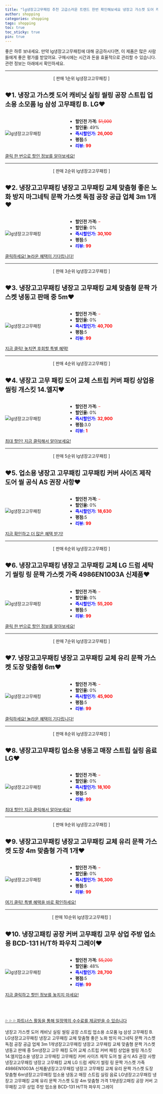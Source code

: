 ```yaml
---
title: "lg냉장고고무패킹 추천 고급스러운 트렌드 한번 확인해보세요 냉장고 가스켓 도어 캐비닛 실링"
author: shopping
categories: shopping
tags: shopping
toc: true
toc_sticky: true
pin: true
---
```

좋은 하루 보내세요. 만약 lg냉장고고무패킹에 대해 궁금하시다면,  이 제품은 많은 사람들에게 좋은 평가를 받았어요. 구매시에는 시간과 돈을 효율적으로 관리할 수 있습니다. 관련 정보는 아래에서 확인하세요.

---
<p class="toplist" style="margin: 0 auto; display: block; width: fit-content;">[ 판매 1순위 lg냉장고고무패킹 ]</p>

<h2><strong>❤️1. 냉장고 가스켓 도어 캐비닛 실링 씰링 공장 스트립 업소용 소모품 lg 삼성 고무패킹 B. LG❤️</strong></h2>

<div style="display: flex; align-items: center;">
    <div style="flex: 0.4;">
        <img src="https://thumbnail7.coupangcdn.com/thumbnails/remote/230x230ex/image/vendor_inventory/65f2/699ef068431e4615bb4543277398959eee808cdb7d237af9c117fb7b105e.jpg" alt="lg냉장고고무패킹" style="max-width: 100%;">
    </div>
    <div style="flex: 0.6; margin-left: 10px;">
        <ul>
            <li><strong>할인전 가격:</strong> <del style="color: red;">51,000</del></li>
            <li><strong>할인율:</strong> 49%</li>
            <li><span style='color:blue'><strong>즉시할인가:</strong></span> <span style='color:red'><strong>26,000</strong></span></li>
            <li><strong>평점:</strong>5</li>
            <li><span style='color:blue'><strong>리뷰:</strong></span> <span style='color:red'><strong>99</strong></span></li>
        </ul>
    </div>
</div>
<div class="center">
    <a href="https://William4Davisa.github.io?lptag=AF9450613&subid=githubio&pageKey=8230030994&traceid=V0-153&itemId=23685066406&vendorItemId=90419296830" class="myButton">
        클릭 한 번으로 할인 정보를 알아보세요!
    </a>
</div>


---
<p class="toplist" style="margin: 0 auto; display: block; width: fit-content;">[ 판매 2순위 lg냉장고고무패킹 ]</p>

<h2><strong>❤️2. 냉장고고무패킹 냉장고 고무패킹 교체 맞춤형 좋은 노화 방지 마그네틱 문짝 가스켓 독점 공장 공급 업체 3m 1개❤️</strong></h2>

<div style="display: flex; align-items: center;">
    <div style="flex: 0.4;">
        <img src="https://thumbnail10.coupangcdn.com/thumbnails/remote/230x230ex/image/vendor_inventory/5555/36831a0e5094be788605702cd0b5da89726bb678ceefb0cc902fc25e53ec.jpg" alt="lg냉장고고무패킹" style="max-width: 100%;">
    </div>
    <div style="flex: 0.6; margin-left: 10px;">
        <ul>
            <li><strong>할인전 가격:</strong> <del style="color: red;">-</del></li>
            <li><strong>할인율:</strong> 0%</li>
            <li><span style='color:blue'><strong>즉시할인가:</strong></span> <span style='color:red'><strong>30,100</strong></span></li>
            <li><strong>평점:</strong>5</li>
            <li><span style='color:blue'><strong>리뷰:</strong></span> <span style='color:red'><strong>99</strong></span></li>
        </ul>
    </div>
</div>
<div class="center">
    <a href="https://William4Davisa.github.io?lptag=AF9450613&subid=githubio&pageKey=8200072121&traceid=V0-153&itemId=23502646778&vendorItemId=90747477334" class="myButton">
        클릭하세요! 놀라운 혜택이 기다립니다!
    </a>
</div>


---
<p class="toplist" style="margin: 0 auto; display: block; width: fit-content;">[ 판매 3순위 lg냉장고고무패킹 ]</p>

<h2><strong>❤️3. 냉장고고무패킹 냉장고 고무패킹 교체 맞춤형 문짝 가스켓 냉동고 판매 중 5m❤️</strong></h2>

<div style="display: flex; align-items: center;">
    <div style="flex: 0.4;">
        <img src="https://thumbnail10.coupangcdn.com/thumbnails/remote/230x230ex/image/vendor_inventory/2c9b/a79fa3bdc05dc7f44a3860739a0087d460d460ffd51fa1f2f74ffc489f44.jpg" alt="lg냉장고고무패킹" style="max-width: 100%;">
    </div>
    <div style="flex: 0.6; margin-left: 10px;">
        <ul>
            <li><strong>할인전 가격:</strong> <del style="color: red;">-</del></li>
            <li><strong>할인율:</strong> 0%</li>
            <li><span style='color:blue'><strong>즉시할인가:</strong></span> <span style='color:red'><strong>40,700</strong></span></li>
            <li><strong>평점:</strong>5</li>
            <li><span style='color:blue'><strong>리뷰:</strong></span> <span style='color:red'><strong>99</strong></span></li>
        </ul>
    </div>
</div>
<div class="center">
    <a href="https://William4Davisa.github.io?lptag=AF9450613&subid=githubio&pageKey=8200072025&traceid=V0-153&itemId=23502646007&vendorItemId=90529075566" class="myButton">
        지금 클릭! 놓치면 후회할 특별 혜택!
    </a>
</div>


---
<p class="toplist" style="margin: 0 auto; display: block; width: fit-content;">[ 판매 4순위 lg냉장고고무패킹 ]</p>

<h2><strong>❤️4. 냉장고 고무 패킹 도어 교체 스트립 커버 패킹 상업용 씰링 개스킷 14.엘지❤️</strong></h2>

<div style="display: flex; align-items: center;">
    <div style="flex: 0.4;">
        <img src="https://thumbnail8.coupangcdn.com/thumbnails/remote/230x230ex/image/vendor_inventory/e804/e267eb73224e3a1a48d9561c99961993adf317d76c8836ffc8bf8b4d5d9b.jpg" alt="lg냉장고고무패킹" style="max-width: 100%;">
    </div>
    <div style="flex: 0.6; margin-left: 10px;">
        <ul>
            <li><strong>할인전 가격:</strong> <del style="color: red;">-</del></li>
            <li><strong>할인율:</strong> 0%</li>
            <li><span style='color:blue'><strong>즉시할인가:</strong></span> <span style='color:red'><strong>32,900</strong></span></li>
            <li><strong>평점:</strong>3.0</li>
            <li><span style='color:blue'><strong>리뷰:</strong></span> <span style='color:red'><strong>1</strong></span></li>
        </ul>
    </div>
</div>
<div class="center">
    <a href="https://William4Davisa.github.io?lptag=AF9450613&subid=githubio&pageKey=7768428291&traceid=V0-153&itemId=20966229567&vendorItemId=88031551090" class="myButton">
        최대 할인! 지금 클릭해서 알아보세요!
    </a>
</div>


---
<p class="toplist" style="margin: 0 auto; display: block; width: fit-content;">[ 판매 5순위 lg냉장고고무패킹 ]</p>

<h2><strong>❤️5. 업소용 냉장고 고무패킹 고무패킹 커버 사이즈 제작 도어 씰  공식 AS 권장 사항❤️</strong></h2>

<div style="display: flex; align-items: center;">
    <div style="flex: 0.4;">
        <img src="https://thumbnail8.coupangcdn.com/thumbnails/remote/230x230ex/image/vendor_inventory/fb01/d1dee9ef2e35a5211342d87d0687673054aba8cb458aad5fd3b31ae39e27.jpg" alt="lg냉장고고무패킹" style="max-width: 100%;">
    </div>
    <div style="flex: 0.6; margin-left: 10px;">
        <ul>
            <li><strong>할인전 가격:</strong> <del style="color: red;">-</del></li>
            <li><strong>할인율:</strong> 0%</li>
            <li><span style='color:blue'><strong>즉시할인가:</strong></span> <span style='color:red'><strong>18,630</strong></span></li>
            <li><strong>평점:</strong>5</li>
            <li><span style='color:blue'><strong>리뷰:</strong></span> <span style='color:red'><strong>99</strong></span></li>
        </ul>
    </div>
</div>
<div class="center">
    <a href="https://William4Davisa.github.io?lptag=AF9450613&subid=githubio&pageKey=7126762760&traceid=V0-153&itemId=17857050065&vendorItemId=85020361360" class="myButton">
        지금 확인하고 더 많은 혜택 받기!
    </a>
</div>


---
<p class="toplist" style="margin: 0 auto; display: block; width: fit-content;">[ 판매 6순위 lg냉장고고무패킹 ]</p>

<h2><strong>❤️6. 냉장고고무패킹 냉장고 고무패킹 교체 LG 드럼 세탁기 씰링 링 문짝 가스켓 가죽 4986EN1003A 신제품❤️</strong></h2>

<div style="display: flex; align-items: center;">
    <div style="flex: 0.4;">
        <img src="https://thumbnail7.coupangcdn.com/thumbnails/remote/230x230ex/image/vendor_inventory/1cdc/c6896a10edc1b81db04a6ebdfa80c3ca61d3faed4055da22052436f47f90.jpg" alt="lg냉장고고무패킹" style="max-width: 100%;">
    </div>
    <div style="flex: 0.6; margin-left: 10px;">
        <ul>
            <li><strong>할인전 가격:</strong> <del style="color: red;">-</del></li>
            <li><strong>할인율:</strong> 0%</li>
            <li><span style='color:blue'><strong>즉시할인가:</strong></span> <span style='color:red'><strong>55,200</strong></span></li>
            <li><strong>평점:</strong>5</li>
            <li><span style='color:blue'><strong>리뷰:</strong></span> <span style='color:red'><strong>99</strong></span></li>
        </ul>
    </div>
</div>
<div class="center">
    <a href="https://William4Davisa.github.io?lptag=AF9450613&subid=githubio&pageKey=8200074119&traceid=V0-153&itemId=23502659857&vendorItemId=90529089006" class="myButton">
        클릭 한 번으로 할인 정보를 알아보세요!
    </a>
</div>


---
<p class="toplist" style="margin: 0 auto; display: block; width: fit-content;">[ 판매 7순위 lg냉장고고무패킹 ]</p>

<h2><strong>❤️7. 냉장고고무패킹 냉장고 고무패킹 교체 유리 문짝 가스켓 도장 맞춤형 6m❤️</strong></h2>

<div style="display: flex; align-items: center;">
    <div style="flex: 0.4;">
        <img src="https://thumbnail6.coupangcdn.com/thumbnails/remote/230x230ex/image/vendor_inventory/1047/6436c6213fb75cb160c2a22c92258fb4b504b19b34101169a4262b6e6865.jpg" alt="lg냉장고고무패킹" style="max-width: 100%;">
    </div>
    <div style="flex: 0.6; margin-left: 10px;">
        <ul>
            <li><strong>할인전 가격:</strong> <del style="color: red;">-</del></li>
            <li><strong>할인율:</strong> 0%</li>
            <li><span style='color:blue'><strong>즉시할인가:</strong></span> <span style='color:red'><strong>45,900</strong></span></li>
            <li><strong>평점:</strong>5</li>
            <li><span style='color:blue'><strong>리뷰:</strong></span> <span style='color:red'><strong>99</strong></span></li>
        </ul>
    </div>
</div>
<div class="center">
    <a href="https://William4Davisa.github.io?lptag=AF9450613&subid=githubio&pageKey=8200071839&traceid=V0-153&itemId=23502644394&vendorItemId=90529074444" class="myButton">
        클릭하세요! 놀라운 혜택이 기다립니다!
    </a>
</div>


---
<p class="toplist" style="margin: 0 auto; display: block; width: fit-content;">[ 판매 8순위 lg냉장고고무패킹 ]</p>

<h2><strong>❤️8. 냉장고고무패킹 업소용 냉동고 매장 스트립 실링 음료 LG❤️</strong></h2>

<div style="display: flex; align-items: center;">
    <div style="flex: 0.4;">
        <img src="https://thumbnail9.coupangcdn.com/thumbnails/remote/230x230ex/image/vendor_inventory/a1a2/d23c29187e67150acd387a9f8b902104b97cd4d5e1ac5155a5258003bf13.jpg" alt="lg냉장고고무패킹" style="max-width: 100%;">
    </div>
    <div style="flex: 0.6; margin-left: 10px;">
        <ul>
            <li><strong>할인전 가격:</strong> <del style="color: red;">-</del></li>
            <li><strong>할인율:</strong> 0%</li>
            <li><span style='color:blue'><strong>즉시할인가:</strong></span> <span style='color:red'><strong>18,100</strong></span></li>
            <li><strong>평점:</strong>5</li>
            <li><span style='color:blue'><strong>리뷰:</strong></span> <span style='color:red'><strong>99</strong></span></li>
        </ul>
    </div>
</div>
<div class="center">
    <a href="https://William4Davisa.github.io?lptag=AF9450613&subid=githubio&pageKey=8240548267&traceid=V0-153&itemId=23715814551&vendorItemId=90740683467" class="myButton">
        최대 할인! 지금 클릭해서 알아보세요!
    </a>
</div>


---
<p class="toplist" style="margin: 0 auto; display: block; width: fit-content;">[ 판매 9순위 lg냉장고고무패킹 ]</p>

<h2><strong>❤️9. 냉장고고무패킹 냉장고 고무패킹 교체 유리 문짝 가스켓 도장 4m 맞춤형 가격 1개❤️</strong></h2>

<div style="display: flex; align-items: center;">
    <div style="flex: 0.4;">
        <img src="https://thumbnail8.coupangcdn.com/thumbnails/remote/230x230ex/image/vendor_inventory/4445/1e82fe99ed5fdeb25fb778558d2b03c4297e30a6094c2164d75a891bed9d.jpg" alt="lg냉장고고무패킹" style="max-width: 100%;">
    </div>
    <div style="flex: 0.6; margin-left: 10px;">
        <ul>
            <li><strong>할인전 가격:</strong> <del style="color: red;">-</del></li>
            <li><strong>할인율:</strong> 0%</li>
            <li><span style='color:blue'><strong>즉시할인가:</strong></span> <span style='color:red'><strong>36,300</strong></span></li>
            <li><strong>평점:</strong>5</li>
            <li><span style='color:blue'><strong>리뷰:</strong></span> <span style='color:red'><strong>99</strong></span></li>
        </ul>
    </div>
</div>
<div class="center">
    <a href="https://William4Davisa.github.io?lptag=AF9450613&subid=githubio&pageKey=8200086955&traceid=V0-153&itemId=23502744310&vendorItemId=90586143253" class="myButton">
        여기 클릭! 특별 혜택을 바로 확인하세요!
    </a>
</div>


---
<p class="toplist" style="margin: 0 auto; display: block; width: fit-content;">[ 판매 10순위 lg냉장고고무패킹 ]</p>

<h2><strong>❤️10. 냉장고패킹 공장 커버 고무패킹 고무 상업 주방 업소용 BCD-131 H/T하 파우치 그레이❤️</strong></h2>

<div style="display: flex; align-items: center;">
    <div style="flex: 0.4;">
        <img src="https://thumbnail10.coupangcdn.com/thumbnails/remote/230x230ex/image/vendor_inventory/3dc1/ef984c9005dc9f9deee1f3e7138ba69fefb4beedcd3a1e7338480a1d44eb.jpg" alt="lg냉장고고무패킹" style="max-width: 100%;">
    </div>
    <div style="flex: 0.6; margin-left: 10px;">
        <ul>
            <li><strong>할인전 가격:</strong> <del style="color: red;">55,200</del></li>
            <li><strong>할인율:</strong> 48%</li>
            <li><span style='color:blue'><strong>즉시할인가:</strong></span> <span style='color:red'><strong>28,700</strong></span></li>
            <li><strong>평점:</strong>5</li>
            <li><span style='color:blue'><strong>리뷰:</strong></span> <span style='color:red'><strong>99</strong></span></li>
        </ul>
    </div>
</div>
<div class="center">
    <a href="https://William4Davisa.github.io?lptag=AF9450613&subid=githubio&pageKey=8168582053&traceid=V0-153&itemId=23318353152&vendorItemId=90350165339" class="myButton">
        지금 클릭하고 할인 정보를 놓치지 마세요!
    </a>
</div>

<br><br><br>[💦 💦 💦 파트너스 활동을 통해 일정액의 수수료를 제공받을 수 있습니다](https://link.coupang.com/a/bcpT2c)<br><br>냉장고 가스켓 도어 캐비닛 실링 씰링 공장 스트립 업소용 소모품 lg 삼성 고무패킹 B. LG냉장고고무패킹 냉장고 고무패킹 교체 맞춤형 좋은 노화 방지 마그네틱 문짝 가스켓 독점 공장 공급 업체 3m 1개냉장고고무패킹 냉장고 고무패킹 교체 맞춤형 문짝 가스켓 냉동고 판매 중 5m냉장고 고무 패킹 도어 교체 스트립 커버 패킹 상업용 씰링 개스킷 14.엘지업소용 냉장고 고무패킹 고무패킹 커버 사이즈 제작 도어 씰  공식 AS 권장 사항냉장고고무패킹 냉장고 고무패킹 교체 LG 드럼 세탁기 씰링 링 문짝 가스켓 가죽 4986EN1003A 신제품냉장고고무패킹 냉장고 고무패킹 교체 유리 문짝 가스켓 도장 맞춤형 6m냉장고고무패킹 업소용 냉동고 매장 스트립 실링 음료 LG냉장고고무패킹 냉장고 고무패킹 교체 유리 문짝 가스켓 도장 4m 맞춤형 가격 1개냉장고패킹 공장 커버 고무패킹 고무 상업 주방 업소용 BCD-131 H/T하 파우치 그레이